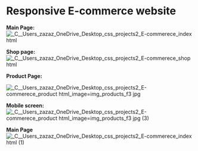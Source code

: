 # Responsive E-commerce website


<strong> Main Page: </strong>
![_C__Users_zazaz_OneDrive_Desktop_css_projects2_E-commerece_index html](https://github.com/Abdelrahmanegy/e-commerce/assets/105970352/a9e5069c-8d3e-47a0-a7d8-623e945632eb)

<strong> Shop page: </strong>
![_C__Users_zazaz_OneDrive_Desktop_css_projects2_E-commerece_shop html](https://github.com/Abdelrahmanegy/e-commerce/assets/105970352/9f5af4fb-8906-477f-8133-3e4b32e1370b)

<strong> Product Page: </strong>

![_C__Users_zazaz_OneDrive_Desktop_css_projects2_E-commerece_product html_image=img_products_f3 jpg](https://github.com/Abdelrahmanegy/e-commerce/assets/105970352/ce9ad89d-ea98-49c9-9e67-31eeb5300886)

<Strong>Mobile screen:</strong>
![_C__Users_zazaz_OneDrive_Desktop_css_projects2_E-commerece_product html_image=img_products_f3 jpg (3)](https://github.com/Abdelrahmanegy/e-commerce/assets/105970352/b1ab1871-b262-49b0-9f31-abe19a41e02f)

<strong>Main Page </Strong>
![_C__Users_zazaz_OneDrive_Desktop_css_projects2_E-commerece_index html (1)](https://github.com/Abdelrahmanegy/e-commerce/assets/105970352/413a4d4b-81fa-4d58-b8af-acc18871153b)



